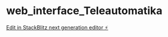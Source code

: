 # web_interface_Teleautomatika

[Edit in StackBlitz next generation editor ⚡️](https://stackblitz.com/~/github.com/teleautomatika/web_interface_Teleautomatika)
